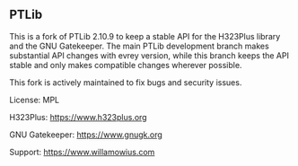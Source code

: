 ## PTLib

This is a fork of PTLib 2.10.9 to keep a stable API for the H323Plus library and the GNU Gatekeeper. The main PTLib development branch makes substantial API changes with evrey version, while this branch keeps the API stable and only makes compatible changes wherever possible.

This fork is actively maintained to fix bugs and security issues.

License: MPL

H323Plus: https://www.h323plus.org

GNU Gatekeeper: https://www.gnugk.org

Support: https://www.willamowius.com
